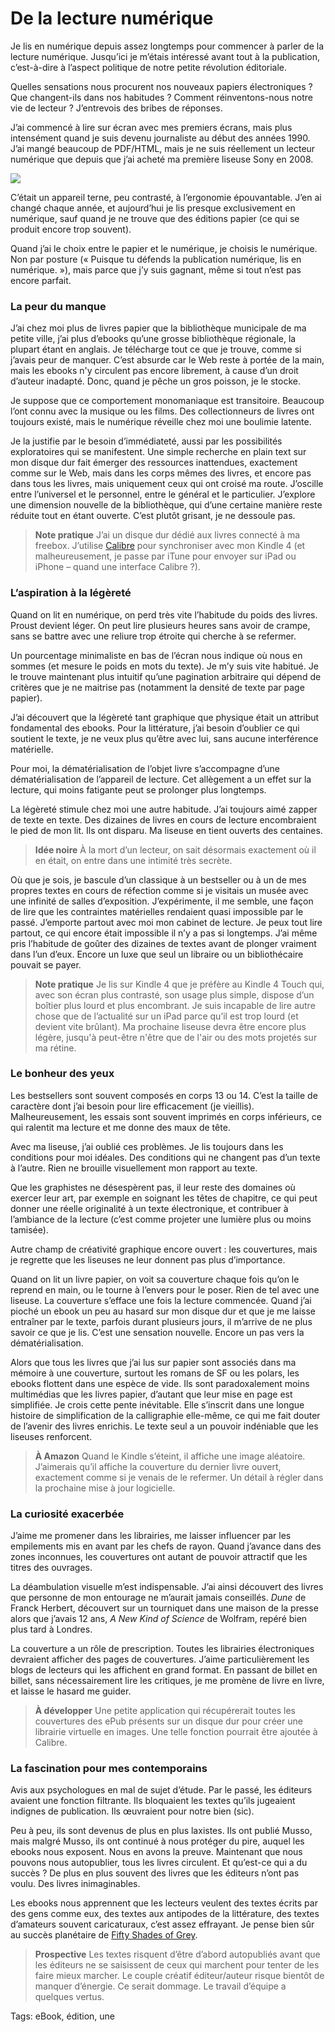 # De la lecture numérique

Je lis en numérique depuis assez longtemps pour commencer à parler de la lecture numérique. Jusqu’ici je m’étais intéressé avant tout à la publication, c’est-à-dire à l’aspect politique de notre petite révolution éditoriale.<span id="more-26861"></span>

Quelles sensations nous procurent nos nouveaux papiers électroniques ? Que changent-ils dans nos habitudes ? Comment réinventons-nous notre vie de lecteur ? J’entrevois des bribes de réponses.

J’ai commencé à lire sur écran avec mes premiers écrans, mais plus intensément quand je suis devenu journaliste au début des années 1990. J’ai mangé beaucoup de PDF/HTML, mais je ne suis réellement un lecteur numérique que depuis que j’ai acheté ma première liseuse Sony en 2008.

![](http://blog.tcrouzet.comhttps://tcrouzet.com/images_tc/2012/08/kindle.jpg)

C’était un appareil terne, peu contrasté, à l’ergonomie épouvantable. J’en ai changé chaque année, et aujourd’hui je lis presque exclusivement en numérique, sauf quand je ne trouve que des éditions papier (ce qui se produit encore trop souvent).

Quand j’ai le choix entre le papier et le numérique, je choisis le numérique. Non par posture (« Puisque tu défends la publication numérique, lis en numérique. »), mais parce que j’y suis gagnant, même si tout n’est pas encore parfait.

### La peur du manque

J’ai chez moi plus de livres papier que la bibliothèque municipale de ma petite ville, j’ai plus d’ebooks qu’une grosse bibliothèque régionale, la plupart étant en anglais. Je télécharge tout ce que je trouve, comme si j’avais peur de manquer. C’est absurde car le Web reste à portée de la main, mais les ebooks n'y circulent pas encore librement, à cause d’un droit d’auteur inadapté. Donc, quand je pêche un gros poisson, je le stocke.

Je suppose que ce comportement monomaniaque est transitoire. Beaucoup l’ont connu avec la musique ou les films. Des collectionneurs de livres ont toujours existé, mais le numérique réveille chez moi une boulimie latente.

Je la justifie par le besoin d’immédiateté, aussi par les possibilités exploratoires qui se manifestent. Une simple recherche en plain text sur mon disque dur fait émerger des ressources inattendues, exactement comme sur le Web, mais dans les corps mêmes des livres, et encore pas dans tous les livres, mais uniquement ceux qui ont croisé ma route. J’oscille entre l’universel et le personnel, entre le général et le particulier. J’explore une dimension nouvelle de la bibliothèque, qui d’une certaine manière reste réduite tout en étant ouverte. C’est plutôt grisant, je ne dessoule pas.

> **Note pratique** J’ai un disque dur dédié aux livres connecté à ma freebox. J’utilise [Calibre](http://calibre-ebook.com/) pour synchroniser avec mon Kindle 4 (et malheureusement, je passe par iTune pour envoyer sur iPad ou iPhone – quand une interface Calibre ?).

### L’aspiration à la légèreté

Quand on lit en numérique, on perd très vite l’habitude du poids des livres. Proust devient léger. On peut lire plusieurs heures sans avoir de crampe, sans se battre avec une reliure trop étroite qui cherche à se refermer.

Un pourcentage minimaliste en bas de l’écran nous indique où nous en sommes (et mesure le poids en mots du texte). Je m’y suis vite habitué. Je le trouve maintenant plus intuitif qu’une pagination arbitraire qui dépend de critères que je ne maitrise pas (notamment la densité de texte par page papier).

J’ai découvert que la légèreté tant graphique que physique était un attribut fondamental des ebooks. Pour la littérature, j’ai besoin d’oublier ce qui soutient le texte, je ne veux plus qu’être avec lui, sans aucune interférence matérielle.

Pour moi, la dématérialisation de l’objet livre s’accompagne d’une dématérialisation de l’appareil de lecture. Cet allègement a un effet sur la lecture, qui moins fatigante peut se prolonger plus longtemps.

La légèreté stimule chez moi une autre habitude. J’ai toujours aimé zapper de texte en texte. Des dizaines de livres en cours de lecture encombraient le pied de mon lit. Ils ont disparu. Ma liseuse en tient ouverts des centaines.

> **Idée noire** À la mort d’un lecteur, on sait désormais exactement où il en était, on entre dans une intimité très secrète.

Où que je sois, je bascule d’un classique à un bestseller ou à un de mes propres textes en cours de réfection comme si je visitais un musée avec une infinité de salles d’exposition. J’expérimente, il me semble, une façon de lire que les contraintes matérielles rendaient quasi impossible par le passé. J’emporte partout avec moi mon cabinet de lecture. Je peux tout lire partout, ce qui encore était impossible il n’y a pas si longtemps. J’ai même pris l’habitude de goûter des dizaines de textes avant de plonger vraiment dans l’un d’eux. Encore un luxe que seul un libraire ou un bibliothécaire pouvait se payer.

> **Note pratique** Je lis sur Kindle 4 que je préfère au Kindle 4 Touch qui, avec son écran plus contrasté, son usage plus simple, dispose d’un boîtier plus lourd et plus encombrant. Je suis incapable de lire autre chose que de l’actualité sur un iPad parce qu’il est trop lourd (et devient vite brûlant). Ma prochaine liseuse devra être encore plus légère, jusqu'à peut-être n'être que de l'air ou des mots projetés sur ma rétine.

### Le bonheur des yeux

Les bestsellers sont souvent composés en corps 13 ou 14. C’est la taille de caractère dont j’ai besoin pour lire efficacement (je vieillis). Malheureusement, les essais sont souvent imprimés en corps inférieurs, ce qui ralentit ma lecture et me donne des maux de tête.

Avec ma liseuse, j’ai oublié ces problèmes. Je lis toujours dans les conditions pour moi idéales. Des conditions qui ne changent pas d’un texte à l’autre. Rien ne brouille visuellement mon rapport au texte.

Que les graphistes ne désespèrent pas, il leur reste des domaines où exercer leur art, par exemple en soignant les têtes de chapitre, ce qui peut donner une réelle originalité à un texte électronique, et contribuer à l’ambiance de la lecture (c’est comme projeter une lumière plus ou moins tamisée).

Autre champ de créativité graphique encore ouvert : les couvertures, mais je regrette que les liseuses ne leur donnent pas plus d’importance.

Quand on lit un livre papier, on voit sa couverture chaque fois qu’on le reprend en main, ou le tourne à l’envers pour le poser. Rien de tel avec une liseuse. La couverture s’efface une fois la lecture commencée. Quand j’ai pioché un ebook un peu au hasard sur mon disque dur et que je me laisse entraîner par le texte, parfois durant plusieurs jours, il m’arrive de ne plus savoir ce que je lis. C’est une sensation nouvelle. Encore un pas vers la dématérialisation.

Alors que tous les livres que j’ai lus sur papier sont associés dans ma mémoire à une couverture, surtout les romans de SF ou les polars, les ebooks flottent dans une espèce de vide. Ils sont paradoxalement moins multimédias que les livres papier, d’autant que leur mise en page est simplifiée. Je crois cette pente inévitable. Elle s’inscrit dans une longue histoire de simplification de la calligraphie elle-même, ce qui me fait douter de l’avenir des livres enrichis. Le texte seul a un pouvoir indéniable que les liseuses renforcent.

> **À Amazon** Quand le Kindle s’éteint, il affiche une image aléatoire. J’aimerais qu’il affiche la couverture du dernier livre ouvert, exactement comme si je venais de le refermer. Un détail à régler dans la prochaine mise à jour logicielle.

### La curiosité exacerbée

J’aime me promener dans les librairies, me laisser influencer par les empilements mis en avant par les chefs de rayon. Quand j’avance dans des zones inconnues, les couvertures ont autant de pouvoir attractif que les titres des ouvrages.

La déambulation visuelle m’est indispensable. J’ai ainsi découvert des livres que personne de mon entourage ne m’aurait jamais conseillés. *Dune* de Franck Herbert, découvert sur un tourniquet dans une maison de la presse alors que j’avais 12 ans, *A New Kind of Science* de Wolfram, repéré bien plus tard à Londres.

La couverture a un rôle de prescription. Toutes les librairies électroniques devraient afficher des pages de couvertures. J’aime particulièrement les blogs de lecteurs qui les affichent en grand format. En passant de billet en billet, sans nécessairement lire les critiques, je me promène de livre en livre, et laisse le hasard me guider.

> **À développer** Une petite application qui récupérerait toutes les couvertures des ePub présents sur un disque dur pour créer une librairie virtuelle en images. Une telle fonction pourrait être ajoutée à Calibre.

### La fascination pour mes contemporains

Avis aux psychologues en mal de sujet d’étude. Par le passé, les éditeurs avaient une fonction filtrante. Ils bloquaient les textes qu’ils jugeaient indignes de publication. Ils œuvraient pour notre bien (sic).

Peu à peu, ils sont devenus de plus en plus laxistes. Ils ont publié Musso, mais malgré Musso, ils ont continué à nous protéger du pire, auquel les ebooks nous exposent. Nous en avons la preuve. Maintenant que nous pouvons nous autopublier, tous les livres circulent. Et qu’est-ce qui a du succès ? De plus en plus souvent des livres que les éditeurs n’ont pas voulu. Des livres inimaginables.

Les ebooks nous apprennent que les lecteurs veulent des textes écrits par des gens comme eux, des textes aux antipodes de la littérature, des textes d’amateurs souvent caricaturaux, c’est assez effrayant. Je pense bien sûr au succès planétaire de [Fifty Shades of Grey](http://blog.tcrouzet.com/2012/07/30/cinquante-nuances-de-grey/).

> **Prospective** Les textes risquent d’être d’abord autopubliés avant que les éditeurs ne se saisissent de ceux qui marchent pour tenter de les faire mieux marcher. Le couple créatif éditeur/auteur risque bientôt de manquer d’énergie. Ce serait dommage. Le travail d’équipe a quelques vertus.

Tags: eBook, édition, une